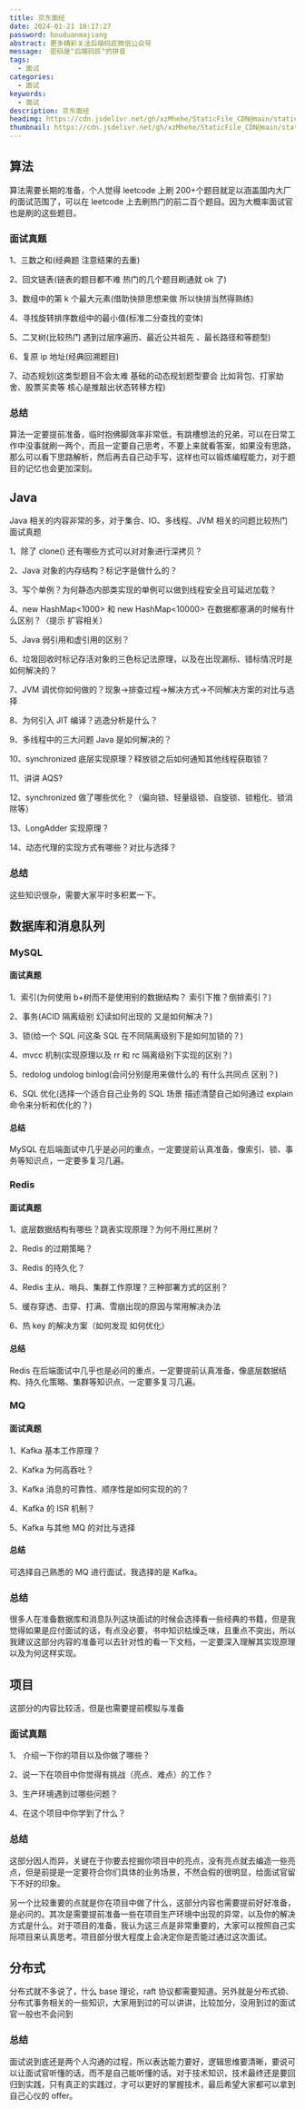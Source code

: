 ```yaml
---
title: 京东面经
date: 2024-01-21 10:17:27
password: houduanmajiang
abstract: 更多精彩关注后端码匠微信公众号
message:  密码是"后端码匠"的拼音
tags:
  - 面试
categories:
  - 面试
keywords:
  - 面试
description: 京东面经
headimg: https://cdn.jsdelivr.net/gh/xzMhehe/StaticFile_CDN@main/static/img/gf/20240121102506.png
thumbnail: https://cdn.jsdelivr.net/gh/xzMhehe/StaticFile_CDN@main/static/img/gf/20240121102506.png
---
```


## 算法
算法需要长期的准备，个人觉得 leetcode 上刷 200+个题目就足以涵盖国内大厂的面试范围了，可以在 leetcode 上去刷热门的前二百个题目。因为大概率面试官也是刷的这些题目。

### 面试真题
1、三数之和(经典题 注意结果的去重)

2、回文链表(链表的题目都不难 热门的几个题目刷通就 ok 了)

3、数组中的第 k 个最大元素(借助快排思想来做 所以快排当然得熟练)

4、寻找旋转排序数组中的最小值(标准二分查找的变体)

5、二叉树(比较热门 遇到过层序遍历、最近公共祖先 、最长路径和等题型)

6、复原 ip 地址(经典回溯题目)

7、动态规划(这类型题目不会太难 基础的动态规划题型要会 比如背包、打家劫舍、股票买卖等 核心是推敲出状态转移方程)

### 总结
算法一定要提前准备，临时抱佛脚效率非常低，有跳槽想法的兄弟，可以在日常工作中没事就刷一两个，而且一定要自己思考，不要上来就看答案，如果没有思路，那么可以看下思路解析，然后再去自己动手写，这样也可以锻炼编程能力，对于题目的记忆也会更加深刻。


## Java
Java 相关的内容非常的多，对于集合、IO、多线程、JVM 相关的问题比较热门
面试真题

1、除了 clone() 还有哪些方式可以对对象进行深拷贝？

2、Java 对象的内存结构？标记字是做什么的？

3、写个单例？为何静态内部类实现的单例可以做到线程安全且可延迟加载？

4、new HashMap<1000> 和 new HashMap<10000> 在数据都塞满的时候有什么区别？（提示 扩容相关）

5、Java 弱引用和虚引用的区别？

6、垃圾回收时标记存活对象的三色标记法原理，以及在出现漏标、错标情况时是如何解决的？

7、JVM 调优你如何做的？现象->排查过程->解决方式->不同解决方案的对比与选择

8、为何引入 JIT 编译？逃逸分析是什么？

9、多线程中的三大问题 Java 是如何解决的？

10、synchronized 底层实现原理？释放锁之后如何通知其他线程获取锁？

11、讲讲 AQS?

12、synchronized 做了哪些优化？（偏向锁、轻量级锁、自旋锁、锁粗化、锁消除等）

13、LongAdder 实现原理？

14、动态代理的实现方式有哪些？对比与选择？


### 总结
这些知识很杂，需要大家平时多积累一下。

## 数据库和消息队列
### MySQL
#### 面试真题

1、索引(为何使用 b+树而不是使用别的数据结构？ 索引下推？倒排索引？)

2、事务(ACID 隔离级别 幻读如何出现的 又是如何解决？)

3、锁(给一个 SQL 问这条 SQL 在不同隔离级别下是如何加锁的？)

4、mvcc 机制(实现原理以及 rr 和 rc 隔离级别下实现的区别？)

5、redolog undolog binlog(会问分别是用来做什么的 有什么共同点 区别？)

6、SQL 优化(选择一个适合自己业务的 SQL 场景 描述清楚自己如何通过 explain 命令来分析和优化的？)

#### 总结

MySQL 在后端面试中几乎是必问的重点，一定要提前认真准备，像索引、锁、事务等知识点，一定要多复习几遍。

### Redis

#### 面试真题

1、底层数据结构有哪些？跳表实现原理？为何不用红黑树？

2、Redis 的过期策略？

3、Redis 的持久化？

4、Redis 主从、哨兵、集群工作原理？三种部署方式的区别？

5、缓存穿透、击穿、打满、雪崩出现的原因与常用解决办法

6、热 key 的解决方案（如何发现 如何优化）

#### 总结

Redis 在后端面试中几乎也是必问的重点，一定要提前认真准备，像底层数据结构、持久化策略、集群等知识点，一定要多复习几遍。

### MQ

#### 面试真题

1、Kafka 基本工作原理？

2、Kafka 为何高吞吐？

3、Kafka 消息的可靠性、顺序性是如何实现的的？

4、Kafka 的 ISR 机制？

5、Kafka 与其他 MQ 的对比与选择

#### 总结

可选择自己熟悉的 MQ 进行面试，我选择的是 Kafka。

### 总结

很多人在准备数据库和消息队列这块面试的时候会选择看一些经典的书籍，但是我觉得如果是应付面试的话，有点没必要，书中知识枯燥乏味，且重点不突出，所以我建议这部分内容的准备可以去针对性的看一下文档，一定要深入理解其实现原理以及为何这样实现。


## 项目

这部分的内容比较活，但是也需要提前模拟与准备

### 面试真题

1、 介绍一下你的项目以及你做了哪些？

2、说一下在项目中你觉得有挑战（亮点、难点）的工作？

3、生产环境遇到过哪些问题？

4、在这个项目中你学到了什么？

### 总结

这部分因人而异，关键在于你要去挖掘你项目中的亮点，没有亮点就去编造一些亮点，但是前提是一定要符合你们具体的业务场景，不然会假的很明显，给面试官留下不好的印象。

另一个比较重要的点就是你在项目中做了什么，这部分内容也需要提前好好准备，是必问的。其次是需要提前准备一些在项目生产环境中出现的异常，以及你的解决方式是什么。对于项目的准备，我认为这三点是非常重要的，大家可以按照自己实际项目来认真思考。项目部分很大程度上会决定你是否能过通过这次面试。

## 分布式

分布式就不多说了，什么 base 理论，raft 协议都需要知道。另外就是分布式锁、分布式事务相关的一些知识，大家用到过的可以讲讲，比较加分，没用到过的面试官一般也不会问到

### 总结

面试说到底还是两个人沟通的过程，所以表达能力要好，逻辑思维要清晰，要说可以让面试官听懂的话，而不是自己能听懂的话。对于技术知识，技术最终还是要回归到实践，只有真正的实践过，才可以更好的掌握技术，最后希望大家都可以拿到自己心仪的 offer。























